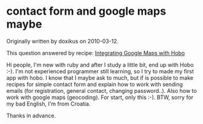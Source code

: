 # contact form and google maps maybe

Originally written by doxikus on 2010-03-12.

This question answered by recipe: [Integrating Google Maps with Hobo](/tutorials/50-integrating-google-maps-with-hobo)

Hi people, I'm new with ruby and after I study a little bit, end up with Hobo :-). I'm not experienced programmer still learning, so I try to made my first app with hobo. I know that I maybe ask to much, but if is possible to make recipes for simple contact form and explain how to work with sending emails (for registration, general contact, changing password..). Also how to work with google maps (geocoding). For start, only this :-). BTW, sorry for my bad English, I'm from Croatia.

Thanks in advance.